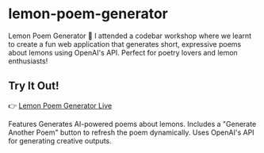 # lemon-poem-generator
Lemon Poem Generator 🍋
I attended a codebar workshop where we learnt to create a fun web application that generates short, expressive poems about lemons using OpenAI's API. Perfect for poetry lovers and lemon enthusiasts!

## Try It Out!
👉 [Lemon Poem Generator Live](https://lemon-poem-generator-ko7f.onrender.com)


Features
Generates AI-powered poems about lemons.
Includes a "Generate Another Poem" button to refresh the poem dynamically.
Uses OpenAI's API for generating creative outputs.
